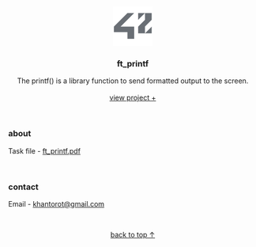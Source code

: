 <br />
<div align="center">
  <a href="#top">
    <img src="https://raw.githubusercontent.com/khantorot/intra42/master/content/icons/logo.png" alt="logo" width="80" height="80">
  </a>

  <h3 align="center">ft_printf</h3>

  <p align="center">
    The printf() is a library function to send formatted output to the screen.
    <br />
    <br />
    <a href="#top">view project +</a>
  </p>
</div>
<br />





### about

Task file - [ft_printf.pdf](/ft_printf.pdf)



<br />



### contact

Email - khantorot@gmail.com





<br />
<p align="center"><a href="#top">back to top ↑</a></p>